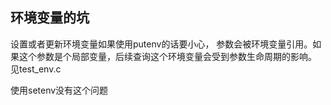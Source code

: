 ## 环境变量的坑

设置或者更新环境变量如果使用putenv的话要小心， 参数会被环境变量引用。如果这个参数是个局部变量，后续查询这个环境变量会受到参数生命周期的影响。
见test_env.c

使用setenv没有这个问题

